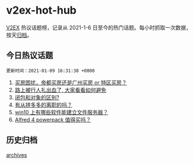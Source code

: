# v2ex-hot-hub

[V2EX](https://www.v2ex.com/) 热议话题榜，记录从 2021-1-6 日至今的热门话题。每小时抓取一次数据，按天[归档](./archives)。

## 今日热议话题

`更新时间：2021-01-09 16:31:38 +0800`

1. [买房困扰，帝都买房还是广州买房 or 特区买房？](https://www.v2ex.com/t/743142)
1. [路上被行人扎出血了, 大家看看如何避免](https://www.v2ex.com/t/743185)
1. [闭包和对象的区别?](https://www.v2ex.com/t/743103)
1. [有从拼多多的离职的吗？](https://www.v2ex.com/t/743113)
1. [win10 上有哪些软件能建立文件服务器？](https://www.v2ex.com/t/743247)
1. [Alfred 4 powerpack 值得买吗？](https://www.v2ex.com/t/743198)

## 历史归档

[archives](./archives)
